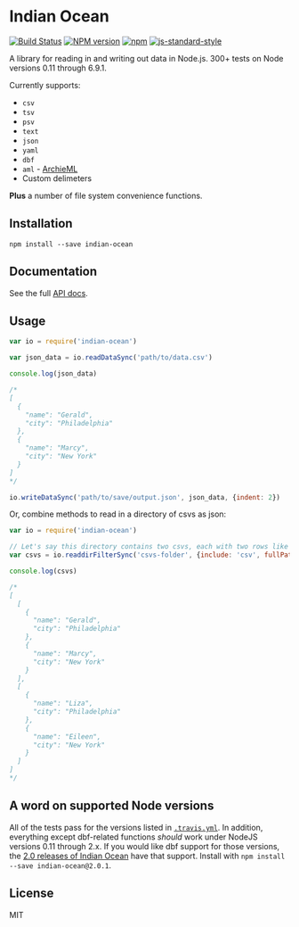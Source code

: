 Indian Ocean
============

[![Build Status](https://secure.travis-ci.org/mhkeller/indian-ocean.png?branch=master&style=flat-square)](http://travis-ci.org/mhkeller/indian-ocean) [![NPM version](https://badge.fury.io/js/indian-ocean.png?style=flat)](http://badge.fury.io/js/indian-ocean) [![npm](https://img.shields.io/npm/dm/indian-ocean.svg)](https://www.npmjs.com/package/indian-ocean)
[![js-standard-style](https://img.shields.io/badge/code%20style-standard-brightgreen.svg?style=flat)](https://github.com/feross/standard)

A library for reading in and writing out data in Node.js. 300+ tests on Node versions 0.11 through 6.9.1.

Currently supports:

* `csv`
* `tsv`
* `psv`
* `text`
* `json`
* `yaml`
* `dbf`
* `aml` - [ArchieML](http://archieml.org/)
* Custom delimeters

**Plus** a number of file system convenience functions.

Installation
------------

````
npm install --save indian-ocean
````

Documentation
-------------

See the full [API docs](http://mhkeller.github.io/indian-ocean/docs/).

Usage
-----

```js
var io = require('indian-ocean')

var json_data = io.readDataSync('path/to/data.csv')

console.log(json_data)

/*
[
  {
    "name": "Gerald",
    "city": "Philadelphia"
  },
  {
    "name": "Marcy",
    "city": "New York"
  }
]
*/

io.writeDataSync('path/to/save/output.json', json_data, {indent: 2})
```

Or, combine methods to read in a directory of csvs as json:

```js
var io = require('indian-ocean')

// Let's say this directory contains two csvs, each with two rows like the above example
var csvs = io.readdirFilterSync('csvs-folder', {include: 'csv', fullPath: true}).map(io.readDataSync)

console.log(csvs)

/*
[
  [
    {
      "name": "Gerald",
      "city": "Philadelphia"
    },
    {
      "name": "Marcy",
      "city": "New York"
    }
  ],
  [
    {
      "name": "Liza",
      "city": "Philadelphia"
    },
    {
      "name": "Eileen",
      "city": "New York"
    }
  ]
]
*/
```

A word on supported Node versions
-----

All of the tests pass for the versions listed in [`.travis.yml`](.travis.yml). In addition, everything except dbf-related functions *should* work under NodeJS versions 0.11 through 2.x. If you would like dbf support for those versions, the [2.0 releases of Indian Ocean](https://github.com/mhkeller/indian-ocean/releases/tag/v2.0.1) have that support. Install with `npm install --save indian-ocean@2.0.1`.

License
-------

MIT

